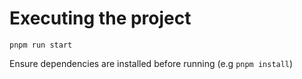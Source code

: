 # Executing the project

```
pnpm run start
```

Ensure dependencies are installed before running (e.g `pnpm install`)